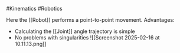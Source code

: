 #Kinematics #Robotics 

Here the [[Robot]] performs a point-to-point movement.
Advantages:
- Calculating the [[Joint]] angle trajectory is simple
- No problems with singularities
![[Screenshot 2025-02-16 at 10.11.13.png]]